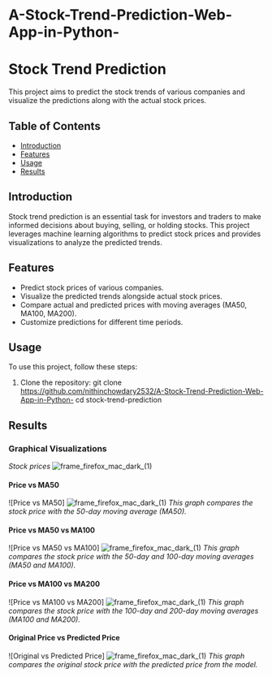 # A-Stock-Trend-Prediction-Web-App-in-Python-

# Stock Trend Prediction

This project aims to predict the stock trends of various companies and visualize the predictions along with the actual stock prices.

## Table of Contents
- [Introduction](#introduction)
- [Features](#features)
- [Usage](#usage)
- [Results](#results)

## Introduction

Stock trend prediction is an essential task for investors and traders to make informed decisions about buying, selling, or holding stocks. This project leverages machine learning algorithms to predict stock prices and provides visualizations to analyze the predicted trends.

## Features

- Predict stock prices of various companies.
- Visualize the predicted trends alongside actual stock prices.
- Compare actual and predicted prices with moving averages (MA50, MA100, MA200).
- Customize predictions for different time periods.

## Usage

To use this project, follow these steps:

1. Clone the repository:
   git clone https://github.com/nithinchowdary2532/A-Stock-Trend-Prediction-Web-App-in-Python-
   cd stock-trend-prediction

## Results
### Graphical Visualizations

*Stock prices*
![frame_firefox_mac_dark_(1)](https://raw.githubusercontent.com/nithinchowdary2532/A-Stock-Trend-Prediction-Web-App-in-Python-/main/images/image1.jpg)
#### Price vs MA50
![Price vs MA50]
![frame_firefox_mac_dark_(1)](https://raw.githubusercontent.com/nithinchowdary2532/A-Stock-Trend-Prediction-Web-App-in-Python-/main/images/image2.jpg)
*This graph compares the stock price with the 50-day moving average (MA50).*

#### Price vs MA50 vs MA100
![Price vs MA50 vs MA100]
![frame_firefox_mac_dark_(1)](https://raw.githubusercontent.com/nithinchowdary2532/A-Stock-Trend-Prediction-Web-App-in-Python-/main/images/image3.jpg)
*This graph compares the stock price with the 50-day and 100-day moving averages (MA50 and MA100).*

#### Price vs MA100 vs MA200
![Price vs MA100 vs MA200]
![frame_firefox_mac_dark_(1)](https://raw.githubusercontent.com/nithinchowdary2532/A-Stock-Trend-Prediction-Web-App-in-Python-/main/images/image4.jpg)
*This graph compares the stock price with the 100-day and 200-day moving averages (MA100 and MA200).*

#### Original Price vs Predicted Price
![Original vs Predicted Price]
![frame_firefox_mac_dark_(1)](https://raw.githubusercontent.com/nithinchowdary2532/A-Stock-Trend-Prediction-Web-App-in-Python-/main/images/image5.jpg)
*This graph compares the original stock price with the predicted price from the model.*


